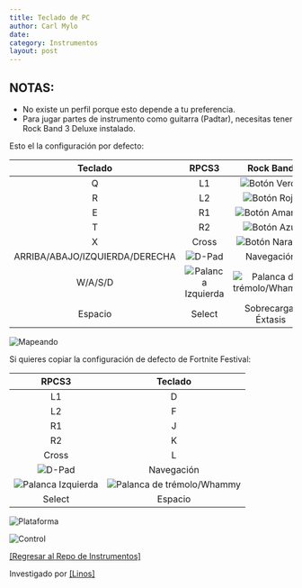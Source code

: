 ```yaml
---
title: Teclado de PC
author: Carl Mylo
date: 
category: Instrumentos
layout: post
---
```


## NOTAS:

* No existe un perfil porque esto depende a tu preferencia.
* Para jugar partes de instrumento como guitarra (Padtar), necesitas tener Rock Band 3 Deluxe instalado.


Esto el la configuración por defecto:

| **Teclado**          | **RPCS3**          | **Rock Band** |
|:------------------:|:------------------:|:---------------------:|
| Q | L1 | ![Botón Verde](https://carlmylo.github.io/docu-rpcs3/images/btns/gtrs/gf.png "Botón Verde") |
| R | L2 | ![Botón Rojo](https://carlmylo.github.io/docu-rpcs3/images/btns/gtrs/rf.png "Botón Rojo") |
| E | R1 | ![Botón Amarillo](https://carlmylo.github.io/docu-rpcs3/images/btns/gtrs/yf.png "Botón Amarillo") |
| T | R2 | ![Botón Azul](https://carlmylo.github.io/docu-rpcs3/images/btns/gtrs/bf.png "Botón Azul") |
| X | Cross | ![Botón Naranja](https://carlmylo.github.io/docu-rpcs3/images/btns/gtrs/of.png "Botón Naranja") |
| ARRIBA/ABAJO/IZQUIERDA/DERECHA | ![D-Pad](https://carlmylo.github.io/docu-rpcs3/images/btns/ctrls/ps4/dp.png "D-Pad") | Navegación |
| W/A/S/D | ![Palanca Izquierda](https://carlmylo.github.io/docu-rpcs3/images/btns/ctrls/ps4/ls.png "Palanca Izquierda") | ![Palanca de trémolo/Whammy](https://carlmylo.github.io/docu-rpcs3/images/btns/gtrs/wb.png "Palanca de trémolo/Whammy") |
| Espacio | Select | Sobrecarga/Éxtasis |

![Mapeando](https://carlmylo.github.io/docu-rpcs3/images/instruments/pckeyboardmapping.png "Mapeando") 


Si quieres copiar la configuración de defecto de Fortnite Festival:

| **RPCS3**          | **Teclado** |
|:------------------:|:---------------------:|
| L1 | D |
| L2 | F |
| R1 | J |
| R2 | K |
| Cross | L |
| ![D-Pad](https://carlmylo.github.io/docu-rpcs3/images/btns/ctrls/ps4/dp.png "D-Pad") | Navegación |
| ![Palanca Izquierda](https://carlmylo.github.io/docu-rpcs3/images/btns/ctrls/ps4/ls.png "Palanca Izquierda") | ![Palanca de trémolo/Whammy](https://carlmylo.github.io/docu-rpcs3/images/btns/gtrs/wb.png "Palanca de trémolo/Whammy") |
| Select | Espacio  |


![Plataforma](https://carlmylo.github.io/docu-rpcs3/images/instruments/plat/pc.png "Plataforma") 

![Control](https://carlmylo.github.io/docu-rpcs3/images/instruments/cont/pckeyboardcontroller.png "Control") 

[[Regresar al Repo de Instrumentos]](https://rb3pc.milohax.org/espanol/repodeinst/#lista-de-instrumentos)

Investigado por [[Linos]](https://www.youtube.com/@LinosMelendi)